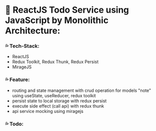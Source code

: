 # 🌟 ReactJS Todo Service using JavaScript by Monolithic Architecture:

### 💦 Tech-Stack:

- ReactJS
- Redux Toolkit, Redux Thunk, Redux Persist
- MirageJS

### 💦 Feature:

- routing and state management with crud operation for models "note" using useState, useReducer, redux toolkit
- persist state to local storage with redux persist
- execute side effect (call api) with redux thunk
- api service mocking using miragejs

### 💦 Todo:
